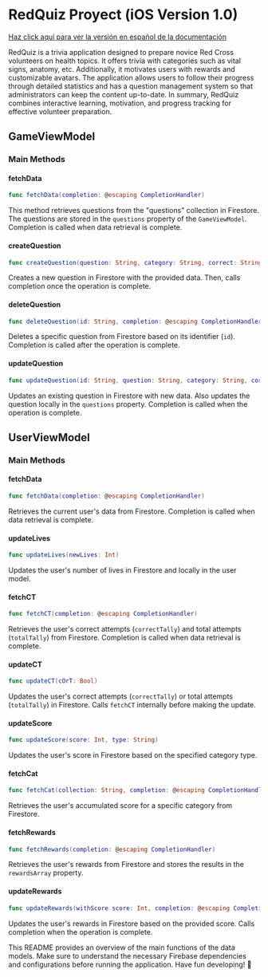 # RedQuiz Proyect (iOS Version 1.0)
[Haz click aquí para ver la versión en español de la documentación](README.md)

RedQuiz is a trivia application designed to prepare novice Red Cross volunteers on health topics. It offers trivia with categories such as vital signs, anatomy, etc. Additionally, it motivates users with rewards and customizable avatars. The application allows users to follow their progress through detailed statistics and has a question management system so that administrators can keep the content up-to-date. In summary, RedQuiz combines interactive learning, motivation, and progress tracking for effective volunteer preparation.

## GameViewModel

### Main Methods

#### fetchData
```swift
func fetchData(completion: @escaping CompletionHandler)
```
This method retrieves questions from the "questions" collection in Firestore. The questions are stored in the `questions` property of the `GameViewModel`. Completion is called when data retrieval is complete.

#### createQuestion
```swift
func createQuestion(question: String, category: String, correct: String, incorrect1: String, incorrect2: String, incorrect3: String, points: Int, completion: @escaping CompletionHandler)
```
Creates a new question in Firestore with the provided data. Then, calls completion once the operation is complete.

#### deleteQuestion
```swift
func deleteQuestion(id: String, completion: @escaping CompletionHandler)
```
Deletes a specific question from Firestore based on its identifier (`id`). Completion is called after the operation is complete.

#### updateQuestion
```swift
func updateQuestion(id: String, question: String, category: String, correct: String, incorrect1: String, incorrect2: String, incorrect3: String, points: Int, completion: @escaping CompletionHandler)
```
Updates an existing question in Firestore with new data. Also updates the question locally in the `questions` property. Completion is called when the operation is complete.

## UserViewModel

### Main Methods

#### fetchData
```swift
func fetchData(completion: @escaping CompletionHandler)
```
Retrieves the current user's data from Firestore. Completion is called when data retrieval is complete.

#### updateLives
```swift
func updateLives(newLives: Int)
```
Updates the user's number of lives in Firestore and locally in the user model.

#### fetchCT
```swift
func fetchCT(completion: @escaping CompletionHandler)
```
Retrieves the user's correct attempts (`correctTally`) and total attempts (`totalTally`) from Firestore. Completion is called when data retrieval is complete.

#### updateCT
```swift
func updateCT(cOrT: Bool)
```
Updates the user's correct attempts (`correctTally`) or total attempts (`totalTally`) in Firestore. Calls `fetchCT` internally before making the update.

#### updateScore
```swift
func updateScore(score: Int, type: String)
```
Updates the user's score in Firestore based on the specified category type.

#### fetchCat
```swift
func fetchCat(collection: String, completion: @escaping CompletionHandler)
```
Retrieves the user's accumulated score for a specific category from Firestore.

#### fetchRewards
```swift
func fetchRewards(completion: @escaping CompletionHandler)
```
Retrieves the user's rewards from Firestore and stores the results in the `rewardsArray` property.

#### updateRewards
```swift
func updateRewards(withScore score: Int, completion: @escaping CompletionHandler)
```
Updates the user's rewards in Firestore based on the provided score. Calls completion when the operation is complete.

This README provides an overview of the main functions of the data models. Make sure to understand the necessary Firebase dependencies and configurations before running the application. Have fun developing! 🚀
